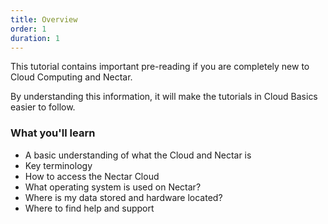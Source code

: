```yaml
---
title: Overview
order: 1
duration: 1
---
```


This tutorial contains important pre-reading if you are completely new to Cloud Computing and Nectar.

By understanding this information, it will make the tutorials in Cloud Basics easier to follow.

### What you'll learn

- A basic understanding of what the Cloud and Nectar is
- Key terminology
- How to access the Nectar Cloud
- What operating system is used on Nectar?
- Where is my data stored and hardware located?
- Where to find help and support
